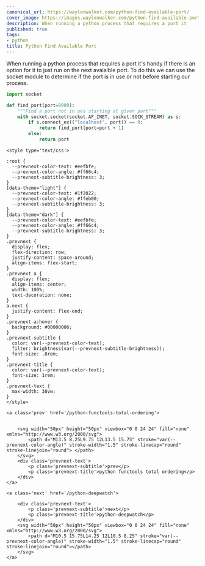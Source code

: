 ```yaml
---
canonical_url: https://waylonwalker.com/python-find-available-port/
cover_image: https://images.waylonwalker.com/python-find-available-port.png
description: When running a python process that requires a port it
published: true
tags:
- python
title: Python Find Available Port
---
```


When running a python process that requires a port it's handy if there is an option for it to just run on the next avaialble port.  To do this we can use the socket module to determine if the port is in use or not before starting our process.

``` python
import socket

def find_port(port=8000):
    """Find a port not in ues starting at given port"""
    with socket.socket(socket.AF_INET, socket.SOCK_STREAM) as s:
        if s.connect_ex(("localhost", port)) == 0:
            return find_port(port=port + 1)
        else:
            return port
```
<div class='prevnext'>

    <style type='text/css'>

    :root {
      --prevnext-color-text: #eefbfe;
      --prevnext-color-angle: #ff66c4;
      --prevnext-subtitle-brightness: 3;
    }
    [data-theme="light"] {
      --prevnext-color-text: #1f2022;
      --prevnext-color-angle: #ffeb00;
      --prevnext-subtitle-brightness: 3;
    }
    [data-theme="dark"] {
      --prevnext-color-text: #eefbfe;
      --prevnext-color-angle: #ff66c4;
      --prevnext-subtitle-brightness: 3;
    }
    .prevnext {
      display: flex;
      flex-direction: row;
      justify-content: space-around;
      align-items: flex-start;
    }
    .prevnext a {
      display: flex;
      align-items: center;
      width: 100%;
      text-decoration: none;
    }
    a.next {
      justify-content: flex-end;
    }
    .prevnext a:hover {
      background: #00000006;
    }
    .prevnext-subtitle {
      color: var(--prevnext-color-text);
      filter: brightness(var(--prevnext-subtitle-brightness));
      font-size: .8rem;
    }
    .prevnext-title {
      color: var(--prevnext-color-text);
      font-size: 1rem;
    }
    .prevnext-text {
      max-width: 30vw;
    }
    </style>
    
    <a class='prev' href='/python-functools-total-ordering'>
    

        <svg width="50px" height="50px" viewbox="0 0 24 24" fill="none" xmlns="http://www.w3.org/2000/svg">
            <path d="M13.5 8.25L9.75 12L13.5 15.75" stroke="var(--prevnext-color-angle)" stroke-width="1.5" stroke-linecap="round" stroke-linejoin="round"> </path>
        </svg>
        <div class='prevnext-text'>
            <p class='prevnext-subtitle'>prev</p>
            <p class='prevnext-title'>python functools total ordering</p>
        </div>
    </a>
    
    <a class='next' href='/python-deepwatch'>
    
        <div class='prevnext-text'>
            <p class='prevnext-subtitle'>next</p>
            <p class='prevnext-title'>python-deepwatch</p>
        </div>
        <svg width="50px" height="50px" viewbox="0 0 24 24" fill="none" xmlns="http://www.w3.org/2000/svg">
            <path d="M10.5 15.75L14.25 12L10.5 8.25" stroke="var(--prevnext-color-angle)" stroke-width="1.5" stroke-linecap="round" stroke-linejoin="round"></path>
        </svg>
    </a>
  </div>